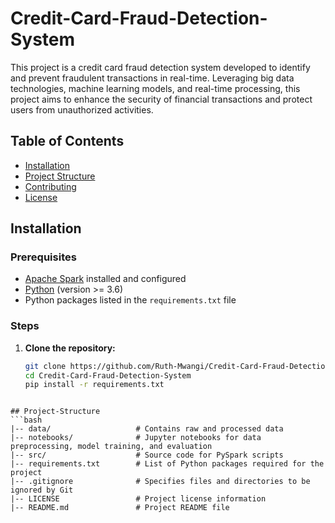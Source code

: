 # Credit-Card-Fraud-Detection-System
This project is a credit card fraud detection system developed to identify and prevent fraudulent transactions in real-time. Leveraging big data technologies, machine learning models, and real-time processing, this project aims to enhance the security of financial transactions and protect users from unauthorized activities.

## Table of Contents

- [Installation](#installation)
- [Project Structure](#project-structure)
- [Contributing](#contributing)
- [License](#license)

## Installation

### Prerequisites

- [Apache Spark](https://spark.apache.org/) installed and configured
- [Python](https://www.python.org/) (version >= 3.6)
- Python packages listed in the `requirements.txt` file

### Steps

1. **Clone the repository:**

   ```bash
   git clone https://github.com/Ruth-Mwangi/Credit-Card-Fraud-Detection-System.git
   cd Credit-Card-Fraud-Detection-System
   pip install -r requirements.txt
  ```

## Project-Structure
```bash
|-- data/                   # Contains raw and processed data
|-- notebooks/              # Jupyter notebooks for data preprocessing, model training, and evaluation
|-- src/                    # Source code for PySpark scripts
|-- requirements.txt        # List of Python packages required for the project
|-- .gitignore              # Specifies files and directories to be ignored by Git
|-- LICENSE                 # Project license information
|-- README.md               # Project README file
```
